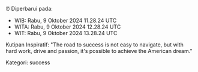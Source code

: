 ⏰ Diperbarui pada:
- WIB: Rabu, 9 Oktober 2024 11.28.24 UTC
- WITA: Rabu, 9 Oktober 2024 12.28.24 UTC
- WIT: Rabu, 9 Oktober 2024 13.28.24 UTC

Kutipan Inspiratif:
"The road to success is not easy to navigate, but with hard work, drive and passion, it's possible to achieve the American dream."


Kategori: success


